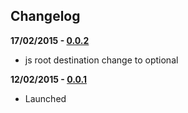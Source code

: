## Changelog

**17/02/2015 - [0.0.2](https://github.com/SauloSilva/generator-marionette-rails/tree/0.0.2)**

- js root destination change to optional

**12/02/2015 - [0.0.1](https://github.com/SauloSilva/generator-marionette-rails/tree/0.0.1)**

- Launched
